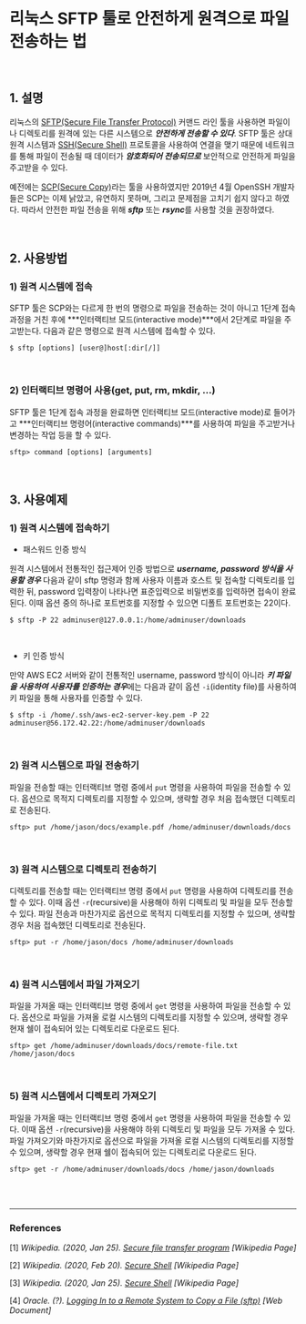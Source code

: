 # 리눅스 SFTP 툴로 안전하게 원격으로 파일 전송하는 법

<br/>

## 1. 설명

리눅스의 [SFTP(Secure File Transfer Protocol)][1] 커맨드 라인 툴을 사용하면 파일이나 디렉토리를 원격에 있는 다른 시스템으로 ***안전하게 전송할 수 있다***. SFTP 툴은 상대 원격 시스템과 [SSH(Secure Shell)][2] 프로토콜을 사용하여 연결을 맺기 때문에 네트워크를 통해 파일이 전송될 때 데이터가 ***암호화되어 전송되므로*** 보안적으로 안전하게 파일을 주고받을 수 있다.

예전에는 [SCP(Secure Copy)][3]라는 툴을 사용하였지만 2019년 4월 OpenSSH 개발자들은 SCP는 이제 낡았고, 유연하지 못하며, 그리고 문제점을 고치기 쉽지 않다고 하였다. 따라서 안전한 파일 전송을 위해 ***sftp*** 또는 ***rsync***를 사용할 것을 권장하였다.

<br/>

## 2. 사용방법

### 1) 원격 시스템에 접속

SFTP 툴은 SCP와는 다르게 한 번의 명령으로 파일을 전송하는 것이 아니고 1단계 접속 과정을 거친 후에 ***인터랙티브 모드(interactive mode)***에서 2단계로 파일을 주고받는다. 다음과 같은 명령으로 원격 시스템에 접속할 수 있다.

```shell
$ sftp [options] [user@]host[:dir[/]]
```

<br/>

### 2) 인터랙티브 명령어 사용(get, put, rm, mkdir, ...)

SFTP 툴은 1단계 접속 과정을 완료하면 인터랙티브 모드(interactive mode)로 들어가고 ***인터랙티브 명령어(interactive commands)***를 사용하여 파일을 주고받거나 변경하는 작업 등을 할 수 있다.

```shell
sftp> command [options] [arguments]
```

<br/>

## 3. 사용예제

### 1) 원격 시스템에 접속하기

- 패스워드 인증 방식

원격 시스템에서 전통적인 접근제어 인증 방법으로 ***username, password 방식을 사용할 경우*** 다음과 같이 sftp 명령과 함께 사용자 이름과 호스트 및 접속할 디렉토리를 입력한 뒤, password 입력창이 나타나면 표준입력으로 비밀번호를 입력하면 접속이 완료된다. 이때 옵션 중의 하나로 포트번호를 지정할 수 있으면 디폴트 포트번호는 22이다.

```shell
$ sftp -P 22 adminuser@127.0.0.1:/home/adminuser/downloads
```

<br/>

- 키 인증 방식

만약 AWS EC2 서버와 같이 전통적인 username, password 방식이 아니라 ***키 파일을 사용하여 사용자를 인증하는 경우***에는 다음과 같이 옵션 `-i`(identity file)를 사용하여 키 파일을 통해 사용자를 인증할 수 있다.

```shell
$ sftp -i /home/.ssh/aws-ec2-server-key.pem -P 22 adminuser@56.172.42.22:/home/adminuser/downloads
```

<br/>

### 2) 원격 시스템으로 파일 전송하기

파일을 전송할 때는 인터랙티브 명령 중에서 `put` 명령을 사용하여 파일을 전송할 수 있다. 옵션으로 목적지 디렉토리를 지정할 수 있으며, 생략할 경우 처음 접속했던 디렉토리로 전송된다.

```shell
sftp> put /home/jason/docs/example.pdf /home/adminuser/downloads/docs
```

<br/>

### 3) 원격 시스템으로 디렉토리 전송하기

디렉토리를 전송할 때는 인터랙티브 명령 중에서 `put` 명령을 사용하여 디렉토리를 전송할 수 있다. 이때 옵션 `-r`(recursive)을 사용해야 하위 디렉토리 및 파일을 모두 전송할 수 있다. 파일 전송과 마찬가지로 옵션으로 목적지 디렉토리를 지정할 수 있으며, 생략할 경우 처음 접속했던 디렉토리로 전송된다.

```shell
sftp> put -r /home/jason/docs /home/adminuser/downloads
```

<br/>

### 4) 원격 시스템에서 파일 가져오기

파일을 가져올 때는 인터랙티브 명령 중에서 `get` 명령을 사용하여 파일을 전송할 수 있다. 옵션으로 파일을 가져올 로컬 시스템의 디렉토리를 지정할 수 있으며, 생략할 경우 현재 쉘이 접속되어 있는 디렉토리로 다운로드 된다.

```shell
sftp> get /home/adminuser/downloads/docs/remote-file.txt /home/jason/docs
```

<br/>

### 5) 원격 시스템에서 디렉토리 가져오기

파일을 가져올 때는 인터랙티브 명령 중에서 `get` 명령을 사용하여 파일을 전송할 수 있다. 이때 옵션 `-r`(recursive)을 사용해야 하위 디렉토리 및 파일을 모두 가져올 수 있다. 파일 가져오기와 마찬가지로 옵션으로 파일을 가져올 로컬 시스템의 디렉토리를 지정할 수 있으며, 생략할 경우 현재 쉘이 접속되어 있는 디렉토리로 다운로드 된다.

```shell
sftp> get -r /home/adminuser/downloads/docs /home/jason/downloads
```

<br/>

<br/>

---

### References

\[1\] *Wikipedia. (2020, Jan 25). [Secure file transfer program][1] [Wikipedia Page]*

[1]: https://en.wikipedia.org/wiki/Secure_file_transfer_program

\[2\] *Wikipedia. (2020, Feb 20). [Secure Shell][2] [Wikipedia Page]*

[2]: https://en.wikipedia.org/wiki/Secure_Shell

\[3\] *Wikipedia. (2020, Jan 25). [Secure Shell][3] [Wikipedia Page]*

[3]: https://en.wikipedia.org/wiki/Secure_copy

\[4\] *Oracle. (?). [Logging In to a Remote System to Copy a File (sftp)][4] [Web Document]*

[4]: https://docs.oracle.com/cd/E26502_01/html/E29001/remotehowtoaccess-14.html




